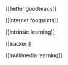 [[better goodreads]]

[[internet footprints]]

[[intrinsic learning]]

[[tracker]]

[[multimedia learning]]